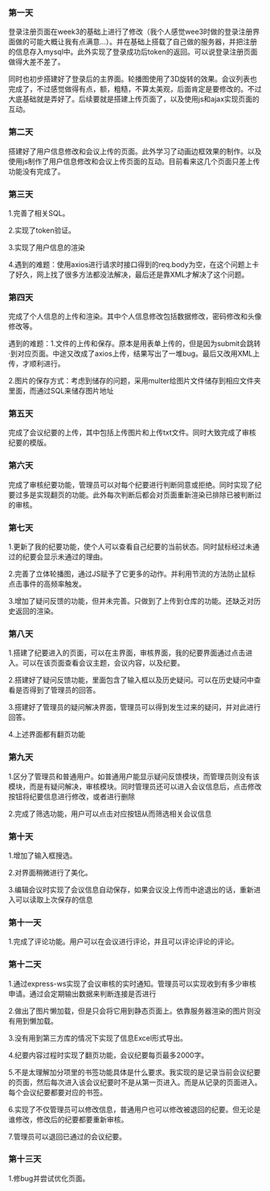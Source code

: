 ### 第一天

登录注册页面在week3的基础上进行了修改（我个人感觉wee3时做的登录注册界面做的可能大概让我有点满意...）。并在基础上搭载了自己做的服务器，并把注册的信息存入mysql中。此外实现了登录成功后token的返回。可以说登录注册页面做得大差不差了。

同时也初步搭建好了登录后的主界面。轮播图使用了3D旋转的效果。会议列表也完成了，不过感觉做得有点，额，粗糙，不算太美观，后面肯定是要修改的。不过大底基础就是弄好了。后续要就是搭建上传页面了，以及使用js和ajax实现页面的互动。

### 第二天

搭建好了用户信息修改和会议上传的页面。此外学习了动画边框效果的制作。以及使用js制作了用户信息修改和会议上传页面的互动。目前看来这几个页面只差上传功能没有完成了。

### 第三天

1.完善了相关SQL。

2.实现了token验证。

3.实现了用户信息的渲染

4.遇到的难题：使用axios进行请求时接口得到的req.body为空，在这个问题上卡了好久，网上找了很多方法都没法解决，最后还是靠XML才解决了这个问题。

### 第四天

完成了个人信息的上传和渲染。其中个人信息修改包括数据修改，密码修改和头像修改等。

遇到的难题：1.文件的上传和保存。原本是用表单上传的，但是因为submit会跳转·到对应页面。中途又改成了axios上传，结果写出了一堆bug。最后又改用XML上传，才顺利进行。

2.图片的保存方式：考虑到储存的问题，采用multer给图片文件储存到相应文件夹里面，而通过SQL来储存图片地址

### 第五天

完成了会议纪要的上传，其中包括上传图片和上传txt文件。同时大致完成了审核纪要的模版。

###  第六天

完成了审核纪要功能，管理员可以对每个纪要进行判断同意或拒绝。同时实现了纪要过多是实现翻页的功能。此外每次判断后都会对页面重新渲染已排除已被判断过的审核。

### 第七天

1.更新了我的纪要功能，使个人可以查看自己纪要的当前状态。同时鼠标经过未通过的纪要会显示未通过的理由。

2.完善了立体轮播图，通过JS赋予了它更多的动作。并利用节流的方法防止鼠标点击事件的高频率触发。

3.增加了疑问反馈的功能，但并未完善。只做到了上传到仓库的功能。还缺乏对历史返回的渲染。

### 第八天

1.搭建了纪要进入的页面，可以在主界面，审核界面，我的纪要界面通过点击进入。可以在该页面查看会议主题，会议内容，以及纪要。

2.搭建好了疑问反馈功能，里面包含了输入框以及历史疑问。可以在历史疑问中查看是否得到了管理员的回答。

3.搭建好了管理员的疑问解决界面，管理员可以得到发生过来的疑问，并对此进行回答。

4.上述界面都有翻页功能

### 第九天

1.区分了管理员和普通用户。如普通用户能显示疑问反馈模块，而管理员则没有该模块，而是有疑问解决，审核模块。同时管理员还可以进入会议信息后，点击修改按钮将纪要信息进行修改，或者进行删除

2.完成了筛选功能，用户可以点击对应按钮从而筛选相关会议信息

### 第十天

1.增加了输入框搜选。

2.对界面稍微进行了美化。

3.编辑会议时实现了会议信息自动保存，如果会议没上传而中途退出的话，重新进入可以读取上次保存的信息

### 第十一天 

1.完成了评论功能。用户可以在会议进行评论，并且可以评论评论的评论。

### 第十二天

1.通过express-ws实现了会议审核的实时通知。管理员可以实现收到有多少审核申请。通过会定期输出数据来判断连接是否进行

2.做出了图片懒加载，但是只会将它用到静态页面上。依靠服务器渲染的图片则没有用到懒加载。

3.没有用到第三方库的情况下实现了信息Excel形式导出。

4.纪要内容过程时实现了翻页功能，会议纪要每页最多2000字。

5.不是太理解加分项里的书签功能具体是什么要求。我实现的是记录当前会议纪要的页面，然后每次进入该会议纪要时不是从第一页进入。而是从记录的页面进入。每个会议纪要都要对应的书签。

6.实现了不仅管理员可以修改信息，普通用户也可以修改被退回的纪要。但无论是谁修改，修改后的纪要都要重新审核。

7.管理员可以退回已通过的会议纪要。

### 第十三天

1.修bug并尝试优化页面。